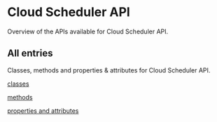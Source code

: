 [
This is a templated file. Adding content to this file may result in it being
reverted. Instead, if you want to place additional content, create an
"overview_content.md" file in `docs/` directory. The Sphinx tool will
pick up on the content and merge the content.
]: #

# Cloud Scheduler API

Overview of the APIs available for Cloud Scheduler API.

## All entries

Classes, methods and properties & attributes for
Cloud Scheduler API.

[classes](https://cloud.google.com/python/docs/reference/cloudscheduler/latest/summary_class.html)

[methods](https://cloud.google.com/python/docs/reference/cloudscheduler/latest/summary_method.html)

[properties and
attributes](https://cloud.google.com/python/docs/reference/cloudscheduler/latest/summary_property.html)
